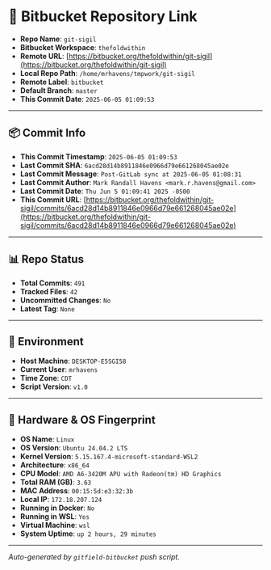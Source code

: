 # 🔗 Bitbucket Repository Link

- **Repo Name**: `git-sigil`
- **Bitbucket Workspace**: `thefoldwithin`
- **Remote URL**: [https://bitbucket.org/thefoldwithin/git-sigil](https://bitbucket.org/thefoldwithin/git-sigil)
- **Local Repo Path**: `/home/mrhavens/tmpwork/git-sigil`
- **Remote Label**: `bitbucket`
- **Default Branch**: `master`
- **This Commit Date**: `2025-06-05 01:09:53`

---

## 📦 Commit Info

- **This Commit Timestamp**: `2025-06-05 01:09:53`
- **Last Commit SHA**: `6acd28d14b8911846e0966d79e661268045ae02e`
- **Last Commit Message**: `Post-GitLab sync at 2025-06-05 01:08:31`
- **Last Commit Author**: `Mark Randall Havens <mark.r.havens@gmail.com>`
- **Last Commit Date**: `Thu Jun 5 01:09:41 2025 -0500`
- **This Commit URL**: [https://bitbucket.org/thefoldwithin/git-sigil/commits/6acd28d14b8911846e0966d79e661268045ae02e](https://bitbucket.org/thefoldwithin/git-sigil/commits/6acd28d14b8911846e0966d79e661268045ae02e)

---

## 📊 Repo Status

- **Total Commits**: `491`
- **Tracked Files**: `42`
- **Uncommitted Changes**: `No`
- **Latest Tag**: `None`

---

## 🧭 Environment

- **Host Machine**: `DESKTOP-E5SGI58`
- **Current User**: `mrhavens`
- **Time Zone**: `CDT`
- **Script Version**: `v1.0`

---

## 🧬 Hardware & OS Fingerprint

- **OS Name**: `Linux`
- **OS Version**: `Ubuntu 24.04.2 LTS`
- **Kernel Version**: `5.15.167.4-microsoft-standard-WSL2`
- **Architecture**: `x86_64`
- **CPU Model**: `AMD A6-3420M APU with Radeon(tm) HD Graphics`
- **Total RAM (GB)**: `3.63`
- **MAC Address**: `00:15:5d:e3:32:3b`
- **Local IP**: `172.18.207.124`
- **Running in Docker**: `No`
- **Running in WSL**: `Yes`
- **Virtual Machine**: `wsl`
- **System Uptime**: `up 2 hours, 29 minutes`

---

_Auto-generated by `gitfield-bitbucket` push script._
